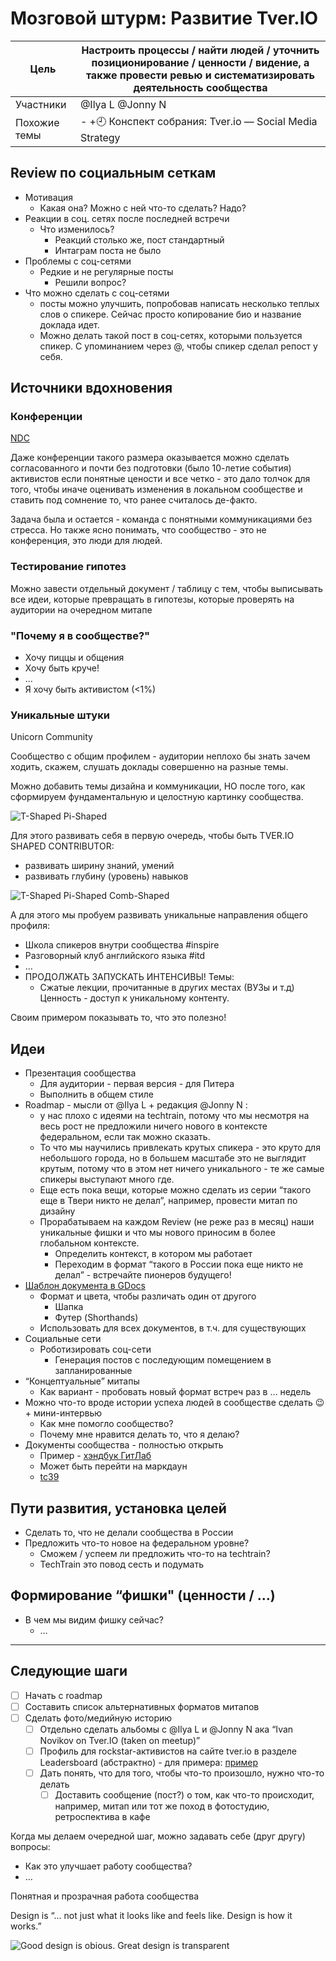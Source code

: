 # Мозговой штурм: Развитие Tver.IO

<!-- markdownlint-disable -->
| Цель         | Настроить процессы / найти людей / уточнить позиционирование / ценности / видение, а также провести ревью и систематизировать деятельность сообщества |
| ------------ | ----------------------------------------------------------------------------------------------------------------------------------------------------- |
| Участники    | @Ilya L @Jonny N                                                                                                                                      |
| Похожие темы | - +🕘 Конспект собрания: Tver.io — Social Media Strategy                                                                                              |
<!-- markdownlint-enable -->

## Review по социальным сеткам

* Мотивация
  + Какая она? Можно с ней что-то сделать? Надо?
* Реакции в соц. сетях после последней встречи
  + Что изменилось?
    - Реакций столько же, пост стандартный
    - Интаграм поста не было
* Проблемы с соц-сетями
  + Редкие и не регулярные посты
    - Решили вопрос?
* Что можно сделать с соц-сетями
  + посты можно улучшить, попробовав написать несколько теплых слов о спикере.
    Сейчас просто копирование био и название доклада идет.
  + Можно делать такой пост в соц-сетях, которыми пользуется спикер.
    С упоминанием через @, чтобы спикер сделал репост у себя.

## Источники вдохновения

### Конференции

[NDC](https://ndcoslo.com/)

Даже конференции такого размера оказывается можно сделать согласованного и
почти без подготовки (было 10-летие события) активистов если понятные цености и
все четко - это дало толчок для того, чтобы иначе оценивать изменения в
локальном сообществе и ставить под сомнение то, что ранее считалось де-факто.

Задача была и остается - команда с понятными коммуникациями без стресса.
Но также ясно понимать, что сообщество - это не конференция, это люди для людей.

### Тестирование гипотез

Можно завести отдельный документ / таблицу с тем,
чтобы выписывать все идеи, которые превращать в гипотезы,
которые проверять на аудитории на очередном митапе

### "Почему я в сообществе?"

* Хочу пиццы и общения
* Хочу быть круче!
* …
* Я хочу быть активистом (<1%)

### Уникальные штуки

Unicorn Community

Сообщество с общим профилем - аудитории неплохо бы знать зачем ходить,
скажем, слушать доклады совершенно на разные темы.

Можно добавить темы дизайна и коммуникации,
НО после того, как сформируем фундаментальную и целостную картинку сообщества.

![T-Shaped Pi-Shaped](t-pi-shaperd.png)

Для этого развивать себя в первую очередь,
чтобы быть TVER.IO SHAPED CONTRIBUTOR:

* развивать ширину знаний, умений
* развивать глубину (уровень) навыков

![T-Shaped Pi-Shaped Comb-Shaped](comb-shaped.jpeg)

А для этого мы пробуем развивать уникальные направления общего профиля:

* Школа спикеров внутри сообщества #inspire
* Разговорный клуб английского языка #itd
* …
* ПРОДОЛЖАТЬ ЗАПУСКАТЬ ИНТЕНСИВЫ! Темы:
  + Сжатые лекции, прочитанные в других местах (ВУЗы и т.д)
    Ценность - доступ к уникальному контенту.

Своим примером показывать то, что это полезно!

## Идеи

* Презентация сообщества
  + Для аудитории - первая версия - для Питера
  + Выполнить в общем стиле
* Roadmap - мысли от @Ilya L + редакция @Jonny N :
  + у нас плохо с идеями на techtrain,
    потому что мы несмотря на весь рост не предложили ничего нового
    в контексте федеральном, если так можно сказать.
  + То что мы научились привлекать крутых спикера -
    это круто для небольшого города, но в большем масштабе это не выглядит крутым,
    потому что в этом нет ничего уникального -
    те же самые спикеры выступают много где.
  + Еще есть пока вещи, которые можно сделать из серии
    “такого еще в Твери никто не делал”, например, провести митап по дизайну
  + Прорабатываем на каждом Review (не реже раз в месяц) наши уникальные фишки и
    что мы нового приносим в более глобальном контексте.
    - Определить контекст, в котором мы работает
    - Переходим в формат “такого в России пока еще никто не делал” -
      встречайте пионеров будущего!
* [Шаблон документа в GDocs](https://go.tver.io/roadmap)
  + Формат и цвета, чтобы различать один от другого
    - Шапка
    - Футер (Shorthands)
  + Использовать для всех документов, в т.ч. для существующих
* Социальные сети
  + Роботизировать соц-сети
    - Генерация постов с последующим помещением в запланированные
* “Концептуальные” митапы
  + Как вариант - пробовать новый формат встреч раз в … недель
* Можно что-то вроде истории успеха людей в сообществе сделать 😉 + мини-интервью
  + Как мне помогло сообщество?
  + Почему мне нравится делать то, что я делаю?
* Документы сообщества - полностью открыть
  + Пример - [хэндбук ГитЛаб](https://about.gitlab.com/handbook/)
  + Может быть перейти на маркдаун
  + [tc39](https://github.com/tc39)

## Пути развития, установка целей

* Сделать то, что не делали сообщества в России
* Предложить что-то новое на федеральном уровне?
  + Сможем / успеем ли предложить что-то на techtrain?
  + TechTrain это повод сесть и подумать

## Формирование “фишки" (ценности / …)

* В чем мы видим фишку сейчас?
  + …
  
----------

## Следующие шаги

* [ ] Начать с roadmap
* [ ] Составить список альтернативных форматов митапов
* [ ] Сделать фото/медийную историю
  + [ ] Отдельно сделать альбомы с @Ilya L и @Jonny N ака
       “Ivan Novikov on Tver.IO (taken on meetup)”
  + [ ] Профиль для rockstar-активистов на сайте tver.io в
       разделе Leadersboard (абстрактно) - для примера:
       [пример](https://news.microsoft.com/exec/satya-nadella/)
  + [ ] Дать понять, что для того, чтобы что-то произошло, нужно что-то делать
    - [ ] Доставить сообщение (пост?) о том, как что-то происходит,
           например, митап или тот же поход в фотостудию, ретроспектива в кафе

Когда мы делаем очередной шаг, можно задавать себе (друг другу) вопросы:

* Как это улучшает работу сообщества?
* …

Понятная и прозрачная работа сообщества

Design is “… not just what it looks like and feels like. Design is how it works.”

![Good design is obious. Great design is transparent](good-design.png)
